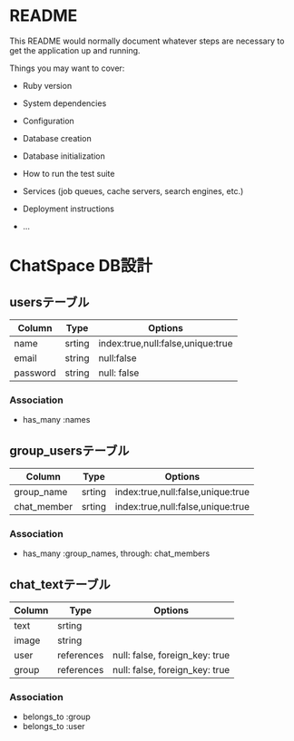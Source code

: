 # README

This README would normally document whatever steps are necessary to get the
application up and running.

Things you may want to cover:

* Ruby version

* System dependencies

* Configuration

* Database creation

* Database initialization

* How to run the test suite

* Services (job queues, cache servers, search engines, etc.)

* Deployment instructions

* ...

# ChatSpace DB設計
## usersテーブル
|Column|Type|Options|
|------|----|-------|
|name|srting|index:true,null:false,unique:true|
|email|string|null:false|
|password|string|null: false|

### Association
- has_many :names

## group_usersテーブル
|Column|Type|Options|
|------|----|-------|
|group_name|srting|index:true,null:false,unique:true|
|chat_member|srting|index:true,null:false,unique:true|

### Association
- has_many :group_names, through: chat_members

## chat_textテーブル
|Column|Type|Options|
|------|----|-------|
|text|srting|
|image|string|
|user|references|null: false, foreign_key: true|
|group|references|null: false, foreign_key: true|

### Association
- belongs_to :group
- belongs_to :user